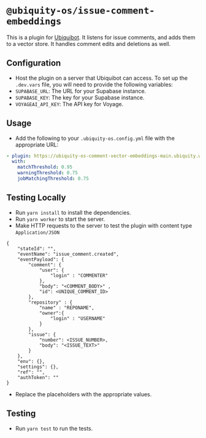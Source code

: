 # `@ubiquity-os/issue-comment-embeddings`

This is a plugin for [Ubiquibot](https://github.com/ubiquity-os/ubiquity-os-kernel). It listens for issue comments, and adds them to a vector store. It handles comment edits and deletions as well.

## Configuration

- Host the plugin on a server that Ubiquibot can access.
  To set up the `.dev.vars` file, you will need to provide the following variables:
- `SUPABASE_URL`: The URL for your Supabase instance.
- `SUPABASE_KEY`: The key for your Supabase instance.
- `VOYAGEAI_API_KEY`: The API key for Voyage.

## Usage

- Add the following to your `.ubiquity-os.config.yml` file with the appropriate URL:

```yaml
- plugin: https://ubiquity-os-comment-vector-embeddings-main.ubiquity.workers.dev
  with:
    matchThreshold: 0.95
    warningThreshold: 0.75
    jobMatchingThreshold: 0.75
```

## Testing Locally

- Run `yarn install` to install the dependencies.
- Run `yarn worker` to start the server.
- Make HTTP requests to the server to test the plugin with content type `Application/JSON`

```
{
    "stateId": "",
    "eventName": "issue_comment.created",
    "eventPayload": {
        "comment": {
            "user": {
                "login" : "COMMENTER"
            },
            "body": "<COMMENT_BODY>" ,
            "id": <UNIQUE_COMMENT_ID>
        },
        "repository" : {
            "name" : "REPONAME",
            "owner":{
                "login" : "USERNAME"
            }
        },
        "issue": {
            "number": <ISSUE_NUMBER>,
            "body": "<ISSUE_TEXT>"
        }
    },
    "env": {},
    "settings": {},
    "ref": "",
    "authToken": ""
}
```

- Replace the placeholders with the appropriate values.

## Testing

- Run `yarn test` to run the tests.
